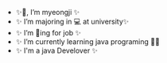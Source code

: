 -   ✨👋, I’m myeongji ✨
-   ✨ I’m majoring in 💻 at university✨
-   ✨ I’m 👀ing for job ✨  
-   ✨ I’m currently learning java programing 🌱✨ 
-   ✨ I'm a java Develover ✨    

<!---
2hundred2ne2/2hundred2ne2 is a ✨ special ✨ repository because its `README.md` (this file) appears on your GitHub profile.
You can click the Preview link to take a look at your changes.
--->
